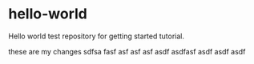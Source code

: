 # hello-world
Hello world test repository for getting started tutorial.

these are my changes sdfsa fasf asf asf asf asdf asdfasf asdf asdf asdf 
